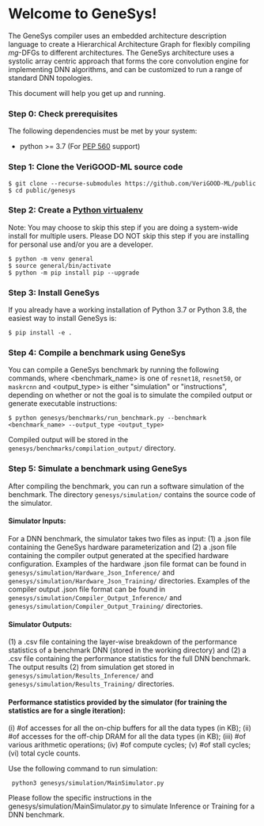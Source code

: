 
# Welcome to GeneSys!

The GeneSys compiler uses an embedded architecture description language to create a Hierarchical Architecture Graph for flexibly compiling _mg_-DFGs to different architectures. The GeneSys architecture uses a systolic array centric approach that forms the core convolution engine for implementing DNN algorithms, and can be customized to  run a range of standard DNN topologies.

This document will help you get up and running.  

### Step 0: Check prerequisites
The following dependencies must be met by your system:
  * python >= 3.7 (For [PEP 560](https://www.python.org/dev/peps/pep-0560/) support)


### Step 1: Clone the VeriGOOD-ML source code
  ```console
  $ git clone --recurse-submodules https://github.com/VeriGOOD-ML/public
  $ cd public/genesys
  ```


### Step 2: Create a [Python virtualenv](https://docs.python.org/3/tutorial/venv.html)
Note: You may choose to skip this step if you are doing a system-wide install for multiple users.
      Please DO NOT skip this step if you are installing for personal use and/or you are a developer.
```console
$ python -m venv general
$ source general/bin/activate
$ python -m pip install pip --upgrade
```

### Step 3: Install GeneSys
If you already have a working installation of Python 3.7 or Python 3.8, the easiest way to install GeneSys is:
```console
$ pip install -e .
```

### Step 4: Compile a benchmark using GeneSys
You can compile a GeneSys benchmark by running the following commands, where <benchmark_name> is one of  `resnet18`, `resnet50`, or `maskrcnn` and <output_type> is either "simulation" or "instructions", depending on whether or not the goal is to simulate the compiled output or generate executable instructions:
```console
$ python genesys/benchmarks/run_benchmark.py --benchmark <benchmark_name> --output_type <output_type>
```

Compiled output will be stored in the `genesys/benchmarks/compilation_output/` directory.

### Step 5: Simulate a benchmark using GeneSys
After compiling the benchmark, you can run a software simulation of the benchmark. The directory `genesys/simulation/` contains the source code of the simulator. 

#### Simulator Inputs:
For a DNN benchmark, the simulator takes two files as input: 
(1) a .json file containing the GeneSys hardware parameterization and
(2) a .json file containing the compiler output generated at the specified hardware configuration.
Examples of the hardware .json file format can be found in `genesys/simulation/Hardware_Json_Inference/` and `genesys/simulation/Hardware_Json_Training/` directories. Examples of the compiler output .json file format can be found in `genesys/simulation/Compiler_Output_Inference/` and `genesys/simulation/Compiler_Output_Training/` directories.

#### Simulator Outputs:
(1) a .csv file containing the layer-wise breakdown of the performance statistics of a benchmark DNN (stored in the working directory) and
(2) a .csv file containing the performance statistics for the full DNN benchmark.
The output results (2) from simulation get stored in `genesys/simulation/Results_Inference/` and `genesys/simulation/Results_Training/` directories.

#### Performance statistics provided by the simulator (for training the statistics are for a single iteration):
(i) #of accesses for all the on-chip buffers for all the data types (in KB);
(ii) #of accesses for the off-chip DRAM for all the data types (in KB);
(iii) #of various arithmetic operations;
(iv) #of compute cycles; (v) #of stall cycles; (vi) total cycle counts.

Use the following command to run simulation:
```console
 python3 genesys/simulation/MainSimulator.py
```
Please follow the specific instructions in the genesys/simulation/MainSimulator.py to simulate Inference or Training for a DNN benchmark.
